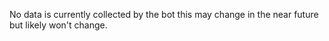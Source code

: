 No data is currently collected by the bot this may change in the near future but likely won't change.